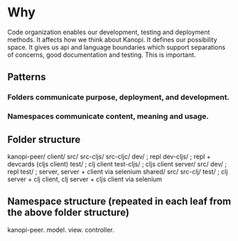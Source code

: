 # Why
Code organization enables our development, testing and deployment
methods. It affects how we think about Kanopi. It defines our
possibility space. It gives us api and language boundaries which
support separations of concerns, good documentation and testing. This
is important.

## Patterns

###  Folders communicate purpose, deployment, and development.
###  Namespaces communicate content, meaning and usage.

## Folder structure
kanopi-peer/
            client/
                   src/
                   src-cljs/
                   src-cljc/
                   dev/
                    ; repl
                   dev-cljs/
                    ; repl + devcards (cljs client)
                   test/
                    ; clj client
                   test-cljs/
                    ; cljs client
            server/
                   src/ 
                   dev/
                    ; repl
                   test/
                    ; server, server + client via selenium
            shared/
                   src/
                   src-clj/
                   test/
                    ; clj server + clj client, clj server + cljs client via selenium

## Namespace structure (repeated in each leaf from the above folder structure)
kanopi-peer.
            model.
            view.
            controller.
